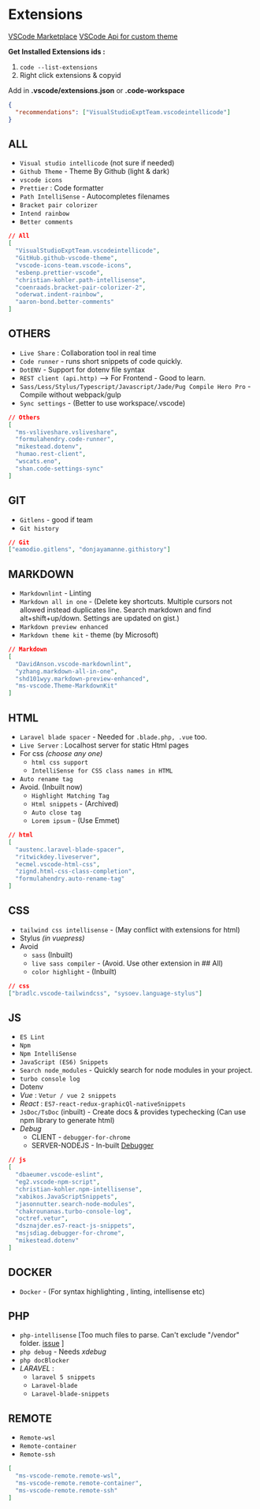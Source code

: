 # Extensions

[VSCode Marketplace](https://marketplace.visualstudio.com/vscode)
[VSCode Api for custom theme](https://code.visualstudio.com/api)

**Get Installed Extensions ids :**

1. `code --list-extensions`
2. Right click extensions & copyid

Add in **.vscode/extensions.json** or **.code-workspace**

```json
{
  "recommendations": ["VisualStudioExptTeam.vscodeintellicode"]
}
```

## ALL

- `Visual studio intellicode` (not sure if needed)
- `Github Theme` - Theme By Github (light & dark)
- `vscode icons`
- `Prettier` : Code formatter
- `Path IntelliSense` - Autocompletes filenames
- `Bracket pair colorizer`
- `Intend rainbow`
- `Better comments`

```json
// All
[
  "VisualStudioExptTeam.vscodeintellicode",
  "GitHub.github-vscode-theme",
  "vscode-icons-team.vscode-icons",
  "esbenp.prettier-vscode",
  "christian-kohler.path-intellisense",
  "coenraads.bracket-pair-colorizer-2",
  "oderwat.indent-rainbow",
  "aaron-bond.better-comments"
]
```

## OTHERS

- `Live Share` : Collaboration tool in real time
- `Code runner` - runs short snippets of code quickly.
- `DotENV` - Support for dotenv file syntax
- `REST client (api.http)` --> For Frontend - Good to learn.
- `Sass/Less/Stylus/Typescript/Javascript/Jade/Pug Compile Hero Pro` - Compile without webpack/gulp
- `Sync settings` - (Better to use workspace/.vscode)

```json
// Others
[
  "ms-vsliveshare.vsliveshare",
  "formulahendry.code-runner",
  "mikestead.dotenv",
  "humao.rest-client",
  "wscats.eno",
  "shan.code-settings-sync"
]
```

## GIT

- `Gitlens` - good if team
- `Git history`

```json
// Git
["eamodio.gitlens", "donjayamanne.githistory"]
```

## MARKDOWN

- `Markdownlint` - Linting
- `Markdown all in one` - (Delete key shortcuts. Multiple cursors not allowed instead duplicates line. Search markdown and find alt+shift+up/down. Settings are updated on gist.)
- `Markdown preview enhanced`
- `Markdown theme kit` - theme (by Microsoft)

```json
// Markdown
[
  "DavidAnson.vscode-markdownlint",
  "yzhang.markdown-all-in-one",
  "shd101wyy.markdown-preview-enhanced",
  "ms-vscode.Theme-MarkdownKit"
]
```

## HTML

- `Laravel blade spacer` - Needed for `.blade.php, .vue` too.
- `Live Server` : Localhost server for static Html pages
- For css _(choose any one)_
  - `html css support`
  - `IntelliSense for CSS class names in HTML`
- `Auto rename tag`
- Avoid. (Inbuilt now)
  - `Highlight Matching Tag`
  - `Html snippets` - (Archived)
  - `Auto close tag`
  - `Lorem ipsum` - (Use Emmet)

```json
// html
[
  "austenc.laravel-blade-spacer",
  "ritwickdey.liveserver",
  "ecmel.vscode-html-css",
  "zignd.html-css-class-completion",
  "formulahendry.auto-rename-tag"
]
```

## CSS

- `tailwind css intellisense` - (May conflict with extensions for html)
- Stylus _(in vuepress)_
- Avoid
  - `sass` (Inbuilt)
  - `live sass compiler` - (Avoid. Use other extension in ## All)
  - `color highlight` - (Inbuilt)

```json
// css
["bradlc.vscode-tailwindcss", "sysoev.language-stylus"]
```

## JS

- `ES Lint`
- `Npm`
- `Npm IntelliSense`
- `JavaScript (ES6) Snippets`
- `Search node_modules` - Quickly search for node modules in your project.
- `turbo console log`
- Dotenv
- _Vue_ : `Vetur / vue 2 snippets`
- _React_ : `ES7-react-redux-graphicQl-nativeSnippets`
- `JsDoc/TsDoc` (inbuilt) - Create docs & provides typechecking (Can use npm library to generate html)
- _Debug_
  - CLIENT - `debugger-for-chrome`
  - SERVER-NODEJS - In-built [Debugger](https://code.visualstudio.com/docs/nodejs/nodejs-tutorial#_debugging-your-express-application)

```json
// js
[
  "dbaeumer.vscode-eslint",
  "eg2.vscode-npm-script",
  "christian-kohler.npm-intellisense",
  "xabikos.JavaScriptSnippets",
  "jasonnutter.search-node-modules",
  "chakrounanas.turbo-console-log",
  "octref.vetur",
  "dsznajder.es7-react-js-snippets",
  "msjsdiag.debugger-for-chrome",
  "mikestead.dotenv"
]
```

## DOCKER

- `Docker` - (For syntax highlighting , linting, intellisense etc)

## PHP

- `php-intellisense` [Too much files to parse. Can't exclude "/vendor" folder. [issue](https://github.com/felixfbecker/php-language-server/issues/159) ]
- `php debug` - Needs _xdebug_
- `php docBlocker`
- _LARAVEL_ :
  - `laravel 5 snippets`
  - `Laravel-blade`
  - `Laravel-blade-snippets`

## REMOTE

- `Remote-wsl`
- `Remote-container`
- `Remote-ssh`

```json
[
  "ms-vscode-remote.remote-wsl",
  "ms-vscode-remote.remote-container",
  "ms-vscode-remote.remote-ssh"
]
```
